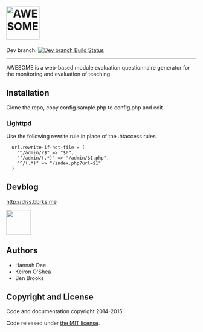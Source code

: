 # <img src="http://i.imgur.com/h51t4bA.png" alt="AWESOME - Aberystwyth Web Evaluation Surveys Of Module Experiences" height="88px" />

Dev branch: [![Dev branch Build Status](https://magnum.travis-ci.com/bbrks/AWESOME.svg?token=xqotcpsHvJmZdKpQBoyp&branch=dev)](https://magnum.travis-ci.com/bbrks/AWESOME)

---

AWESOME is a web-based module evaluation questionnaire generator for the monitoring and evaluation of teaching.

## Installation

Clone the repo, copy config.sample.php to config.php and edit

### Lighttpd

Use the following rewrite rule in place of the .htaccess rules

```
  url.rewrite-if-not-file = (
    "^/admin/?$" => "$0",
    "^/admin/(.*)" => "/admin/$1.php",
    "^/(.*)" => "/index.php?url=$1"
  )
```

## Devblog
http://diss.bbrks.me

[<img src="http://dev.bbrks.me/feedimg/image.php?url=diss.bbrks.me/feed&scale=2" height="65px" />](http://diss.bbrks.me)

## Authors

- Hannah Dee
- Keiron O'Shea
- Ben Brooks

## Copyright and License

Code and documentation copyright 2014-2015.

Code released under [the MIT license](https://github.com/bbrks/AWESOME/blob/master/LICENSE).

